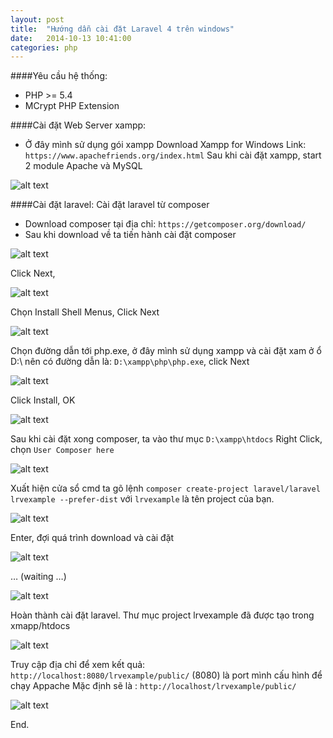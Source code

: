 ```yaml
---
layout: post
title:  "Hướng dẫn cài đặt Laravel 4 trên windows"
date:   2014-10-13 10:41:00
categories: php
---
```


####Yêu cầu hệ thống:
-	PHP >= 5.4
-	MCrypt PHP Extension

####Cài đặt Web Server xampp:
-	Ở đây mình sử dụng gói xampp Download Xampp for Windows
	Link: `https://www.apachefriends.org/index.html`
Sau khi cài đặt xampp, start 2 module Apache và MySQL

![alt text](http://i.imgur.com/siJNvJU.png)

####Cài đặt laravel:
Cài đặt laravel từ composer
-	Download composer tại địa chỉ: `https://getcomposer.org/download/`
-	Sau khi download về ta tiến hành cài đặt composer

![alt text](http://i.imgur.com/SjKBz8W.png)

Click Next,

![alt text](http://i.imgur.com/lq0UcLF.png)

Chọn Install Shell Menus, Click Next

![alt text](http://i.imgur.com/7Y8Xc7u.png)

Chọn đường dẫn tới php.exe, ở đây mình sử dụng xampp và cài đặt xam ở ổ D:\ nên có đường dẫn là: `D:\xampp\php\php.exe`, click Next

![alt text](http://i.imgur.com/oy4xEXO.png)

Click Install, OK

![alt text](http://i.imgur.com/P8XSsBJ.png)

Sau khi cài đặt xong composer, ta vào thư mục `D:\xampp\htdocs`
Right Click, chọn `User Composer here`

![alt text](http://i.imgur.com/CNUCz8B.png)

Xuất hiện cửa sổ cmd ta gõ lệnh
`composer create-project laravel/laravel lrvexample --prefer-dist`
với `lrvexample` là tên project của bạn.

![alt text](http://i.imgur.com/M0Tea9P.png)

Enter, đợi quá trình download và cài đặt

![alt text](http://i.imgur.com/sake8a6.png)

…
(waiting …)

![alt text](http://i.imgur.com/88NYhNo.png)

Hoàn thành cài đặt laravel.
Thư mục project lrvexample đã được tạo trong xmapp/htdocs

![alt text](http://i.imgur.com/FyA1JPS.png)

Truy cập địa chỉ để xem kết quả:
`http://localhost:8080/lrvexample/public/`
(8080) là port mình cấu hình để chạy Appache
Mặc định sẽ là :
`http://localhost/lrvexample/public/`

![alt text](http://i.imgur.com/frKRHvH.png)

End.